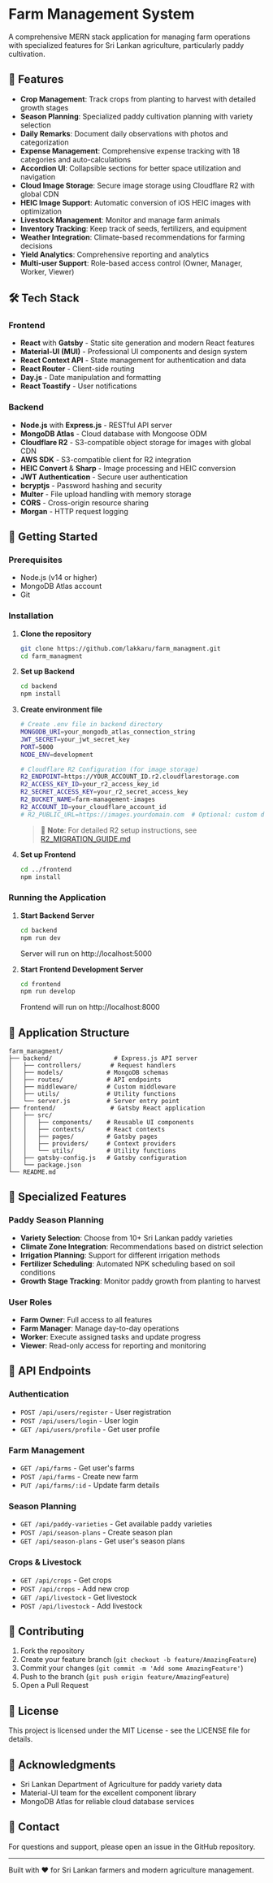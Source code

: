 # Farm Management System

A comprehensive MERN stack application for managing farm operations with specialized features for Sri Lankan agriculture, particularly paddy cultivation.

## 🌾 Features

- **Crop Management**: Track crops from planting to harvest with detailed growth stages
- **Season Planning**: Specialized paddy cultivation planning with variety selection
- **Daily Remarks**: Document daily observations with photos and categorization
- **Expense Management**: Comprehensive expense tracking with 18 categories and auto-calculations
- **Accordion UI**: Collapsible sections for better space utilization and navigation
- **Cloud Image Storage**: Secure image storage using Cloudflare R2 with global CDN
- **HEIC Image Support**: Automatic conversion of iOS HEIC images with optimization
- **Livestock Management**: Monitor and manage farm animals
- **Inventory Tracking**: Keep track of seeds, fertilizers, and equipment
- **Weather Integration**: Climate-based recommendations for farming decisions
- **Yield Analytics**: Comprehensive reporting and analytics
- **Multi-user Support**: Role-based access control (Owner, Manager, Worker, Viewer)

## 🛠️ Tech Stack

### Frontend
- **React** with **Gatsby** - Static site generation and modern React features
- **Material-UI (MUI)** - Professional UI components and design system
- **React Context API** - State management for authentication and data
- **React Router** - Client-side routing
- **Day.js** - Date manipulation and formatting
- **React Toastify** - User notifications

### Backend
- **Node.js** with **Express.js** - RESTful API server
- **MongoDB Atlas** - Cloud database with Mongoose ODM
- **Cloudflare R2** - S3-compatible object storage for images with global CDN
- **AWS SDK** - S3-compatible client for R2 integration
- **HEIC Convert** & **Sharp** - Image processing and HEIC conversion
- **JWT Authentication** - Secure user authentication
- **bcryptjs** - Password hashing and security
- **Multer** - File upload handling with memory storage
- **CORS** - Cross-origin resource sharing
- **Morgan** - HTTP request logging

## 🚀 Getting Started

### Prerequisites
- Node.js (v14 or higher)
- MongoDB Atlas account
- Git

### Installation

1. **Clone the repository**
   ```bash
   git clone https://github.com/lakkaru/farm_managment.git
   cd farm_managment
   ```

2. **Set up Backend**
   ```bash
   cd backend
   npm install
   ```

3. **Create environment file**
   ```bash
   # Create .env file in backend directory
   MONGODB_URI=your_mongodb_atlas_connection_string
   JWT_SECRET=your_jwt_secret_key
   PORT=5000
   NODE_ENV=development
   
   # Cloudflare R2 Configuration (for image storage)
   R2_ENDPOINT=https://YOUR_ACCOUNT_ID.r2.cloudflarestorage.com
   R2_ACCESS_KEY_ID=your_r2_access_key_id
   R2_SECRET_ACCESS_KEY=your_r2_secret_access_key
   R2_BUCKET_NAME=farm-management-images
   R2_ACCOUNT_ID=your_cloudflare_account_id
   # R2_PUBLIC_URL=https://images.yourdomain.com  # Optional: custom domain
   ```
   
   > 📄 **Note**: For detailed R2 setup instructions, see [R2_MIGRATION_GUIDE.md](./R2_MIGRATION_GUIDE.md)

4. **Set up Frontend**
   ```bash
   cd ../frontend
   npm install
   ```

### Running the Application

1. **Start Backend Server**
   ```bash
   cd backend
   npm run dev
   ```
   Server will run on http://localhost:5000

2. **Start Frontend Development Server**
   ```bash
   cd frontend
   npm run develop
   ```
   Frontend will run on http://localhost:8000

## 📱 Application Structure

```
farm_managment/
├── backend/                 # Express.js API server
│   ├── controllers/        # Request handlers
│   ├── models/            # MongoDB schemas
│   ├── routes/            # API endpoints
│   ├── middleware/        # Custom middleware
│   ├── utils/             # Utility functions
│   └── server.js          # Server entry point
├── frontend/               # Gatsby React application
│   ├── src/
│   │   ├── components/    # Reusable UI components
│   │   ├── contexts/      # React contexts
│   │   ├── pages/         # Gatsby pages
│   │   ├── providers/     # Context providers
│   │   └── utils/         # Utility functions
│   ├── gatsby-config.js   # Gatsby configuration
│   └── package.json
└── README.md
```

## 🌾 Specialized Features

### Paddy Season Planning
- **Variety Selection**: Choose from 10+ Sri Lankan paddy varieties
- **Climate Zone Integration**: Recommendations based on district selection
- **Irrigation Planning**: Support for different irrigation methods
- **Fertilizer Scheduling**: Automated NPK scheduling based on soil conditions
- **Growth Stage Tracking**: Monitor paddy growth from planting to harvest

### User Roles
- **Farm Owner**: Full access to all features
- **Farm Manager**: Manage day-to-day operations
- **Worker**: Execute assigned tasks and update progress
- **Viewer**: Read-only access for reporting and monitoring

## 🔧 API Endpoints

### Authentication
- `POST /api/users/register` - User registration
- `POST /api/users/login` - User login
- `GET /api/users/profile` - Get user profile

### Farm Management
- `GET /api/farms` - Get user's farms
- `POST /api/farms` - Create new farm
- `PUT /api/farms/:id` - Update farm details

### Season Planning
- `GET /api/paddy-varieties` - Get available paddy varieties
- `POST /api/season-plans` - Create season plan
- `GET /api/season-plans` - Get user's season plans

### Crops & Livestock
- `GET /api/crops` - Get crops
- `POST /api/crops` - Add new crop
- `GET /api/livestock` - Get livestock
- `POST /api/livestock` - Add livestock

## 🤝 Contributing

1. Fork the repository
2. Create your feature branch (`git checkout -b feature/AmazingFeature`)
3. Commit your changes (`git commit -m 'Add some AmazingFeature'`)
4. Push to the branch (`git push origin feature/AmazingFeature`)
5. Open a Pull Request

## 📄 License

This project is licensed under the MIT License - see the LICENSE file for details.

## 🙏 Acknowledgments

- Sri Lankan Department of Agriculture for paddy variety data
- Material-UI team for the excellent component library
- MongoDB Atlas for reliable cloud database services

## 📧 Contact

For questions and support, please open an issue in the GitHub repository.

---

Built with ❤️ for Sri Lankan farmers and modern agriculture management.
